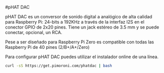 <!--
---
name: pHAT DAC
class: board
type: audio
formfactor: pHAT
manufacturer: Pimoroni
description: An I2S digital to analog audio converter
buy: https://shop.pimoroni.com/products/phat-dac
image: 'phat-dac.png'
pincount: 40
eeprom: no
power:
  '2':
ground:
  '6':
  '9':
  '14':
  '20':
  '25':
  '30':
  '34':
  '39':
pin:
  '12':
    name: I2S
  '35':
    name: I2S
  '40':
    name: I2S
install:
  'devices':
  - 'i2s'
-->
#pHAT DAC

pHAT DAC es un conversor de sonido digital a analógico de alta calidad para Raspberry Pi: 24-bits a 192KHz a través de la interfaz I2S en el conector GPIO de 2x20 pines. Tiene un jack estéreo de 3.5 mm y se puede conectar, opcional, un RCA.

Pese a ser diseñado para Raspberry Pi Zero es compatible con todas las Raspberry Pi de 40 pines (2/B+/A+/Zero)

Para configurar pHAT DAC puedes utilizar el instalador online de una línea.

```bash
curl -sS https://get.pimoroni.com/phatdac | bash
```
